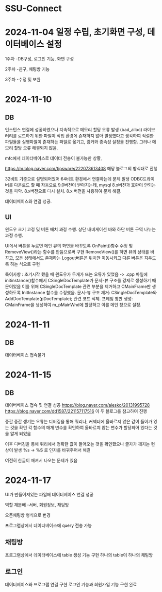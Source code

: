 # SSU-Connect
# 2024-11-04 일정 수립, 초기화면 구성, 데이터베이스 설정
1주차
-DB구성, 로그인 기능, 화면 구성

2주차
-친구, 채팅방 기능

3주차
-수정 및 보완

# 2024-11-10 

## DB
인스턴스 연결에 성공하였으나
지속적으로 메모리 할당 오류 발생
(bad_alloc)
라이브러리를 로드하기 위한 파일이 작업 환경에
존재하지 않아 발생했다고 생각하여 적절한 파일들을
실행파일이 존재하는 파일로 옮기고, 링커와 종속성 설정을
진행함. 그러나 메모리 할당 오류 해결되지 않음.

mfc에서 데이터베이스로 데이터 전송이 불가능한 상황,

https://m.blog.naver.com/tipsware/222073613408
해당 블로그의 방식대로 진행

32비트 기준으로 설명되어있어 64비트 환경에서 연결하는데 문제 발생
ODBC드라이버를 다운로드 할 때 자동으로 9.0버전이 받아지는데, 
mysql 8.x버전과 호환이 안되는 것을 파악. 8.x버전으로 다시 설치.
8.x 버전을 사용하여 문제 해결. 

데이터베이스와 연결 성공. 

## UI
윈도우 크기 고정 및 버튼 배치 과정 수행.
상단 내비게이션 바와 하단 버튼 구역 나누는 과정 수행.

UI에서 버튼을 누르면 메인 뷰의 화면을 바꾸도록 OnPaint()함수 수정 및 RemoveView()라는 함수를 만듬으로써 구현
RemoveView()를 하면 뷰의 상태를 바꾸고, 모든 상태에서도 존재하는 Logout버튼은 위치만 이동시키고 다른 버튼은 지우도록 하는 식으로 구현

특이사항 : 
초기시작 했을 때 윈도우가 두개가 뜨는 오류가 있었음
-> .cpp 파일에 initinstance()함수에서 CSingleDocTemplate가 문서-뷰 구조를 강제로 생성하기 때문이었음
이를 위해 CSingleDocTemplate 관련 부분을 제거하고 CMainFrame만 생성하도록 InitInstance 함수를 수정했음.
문서-뷰 구조 제거: CSingleDocTemplate와 AddDocTemplate(pDocTemplate); 관련 코드 삭제.
프레임 창만 생성: CMainFrame을 생성하여 m_pMainWnd에 할당하고 이를 메인 창으로 설정.

# 2024-11-11 

## DB
데이터베이스 접속불가

# 2024-11-15 

## DB
데이버베이스 접속 및 연결 성공
https://blog.naver.com/aiesko/20131995728
https://blog.naver.com/dd1587/221157117516
이 두 블로그를 참고하여 진행

중간 중간 생기는 오류는 디버깅을 통해 쿼리나, 커넥터에 올바르지 않은 값이 들어가 있는 것을 확인
각 함수의 매개 변수를 확인하여 올바르지 않는 변수가 할당되어 있다는 것을 알게 되었음

이후 디버깅을 통해 쿼리에서 정확한 값이 들어오는 것을 확인했으나 글자가 깨지는 현상이 발생
%s -> %S 로 인자를 바꿔주어서 해결

여전히 한글이 깨져서 나오는 문제가 있음

# 2024-11-17
UI가 만들어져있는 파일에 데이터베이스 연결 성공

역할 재분배 -서버, 회원정보, 채팅방

오픈채팅방 형식으로 변경

프로그램상에서 데이터베이스에 query 전송 가능

## 채팅방
프로그램상에서 데이터베이스에 table 생성 기능 구현
하나의 table이 하나의 채팅방

## 로그인
데이터베이스와 프로그램 연결 구현
로그인 기능과 회원가입 기능 구현 완료
